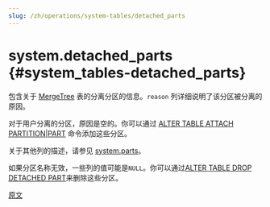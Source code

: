 ```yaml
---
slug: /zh/operations/system-tables/detached_parts
---
```

# system.detached_parts {#system_tables-detached_parts}

包含关于 [MergeTree](../../engines/table-engines/mergetree-family/mergetree.md) 表的分离分区的信息。`reason` 列详细说明了该分区被分离的原因。

对于用户分离的分区，原因是空的。你可以通过 [ALTER TABLE ATTACH PARTITION\|PART](../../sql-reference/statements/alter/partition.md#alter_attach-partition) 命令添加这些分区。

关于其他列的描述，请参见 [system.parts](../../operations/system-tables/parts.md#system_tables-parts)。

如果分区名称无效，一些列的值可能是`NULL`。你可以通过[ALTER TABLE DROP DETACHED PART](../../sql-reference/statements/alter/partition.md#alter_drop-detached)来删除这些分区。

[原文](https://clickhouse.com/docs/zh/operations/system-tables/detached_parts) <!--hide-->
